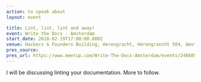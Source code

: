 ```yaml
---
action: to speak about
layout: event

title: Lint, lint, lint and away!
event: Write the Docs - Amsterdam
start_date: 2018-02-19T17:00:00.000Z
venue: Hackers & Founders Building, Herengracht, Herengrancht 504, Amsterdam
pres_source:
pres_url: https://www.meetup.com/Write-The-Docs-Amsterdam/events/246609720/
---
```


I will be discussing linting your documentation. More to follow.

